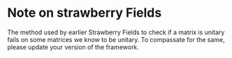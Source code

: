 Note on strawberry Fields
=========================

The method used by earlier Strawberry Fields to check if a matrix is unitary fails on some matrices we know to be unitary.
To compassate for the same, please update your version of the framework.
